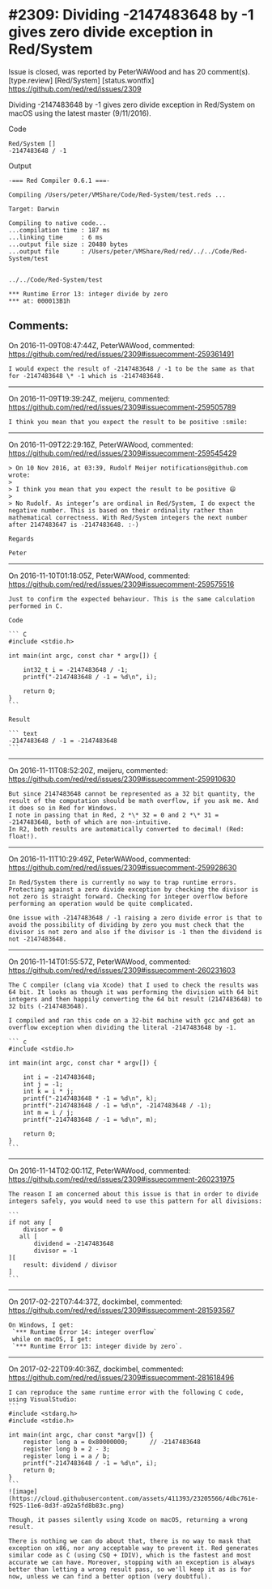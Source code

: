 
#2309: Dividing -2147483648 by -1 gives zero divide exception in Red/System
================================================================================
Issue is closed, was reported by PeterWAWood and has 20 comment(s).
[type.review] [Red/System] [status.wontfix]
<https://github.com/red/red/issues/2309>

Dividing -2147483648 by -1 gives zero divide exception in Red/System on macOS using the latest master (9/11/2016).

Code
```text
Red/System []
-2147483648 / -1
```
Output
```text
-=== Red Compiler 0.6.1 ===- 

Compiling /Users/peter/VMShare/Code/Red-System/test.reds ...

Target: Darwin 

Compiling to native code...
...compilation time : 187 ms
...linking time     : 6 ms
...output file size : 20480 bytes
...output file      : /Users/peter/VMShare/Red/red/../../Code/Red-System/test 


../../Code/Red-System/test

*** Runtime Error 13: integer divide by zero
*** at: 000013B1h
```




Comments:
--------------------------------------------------------------------------------

On 2016-11-09T08:47:44Z, PeterWAWood, commented:
<https://github.com/red/red/issues/2309#issuecomment-259361491>

    I would expect the result of -2147483648 / -1 to be the same as that for -2147483648 \* -1 which is -2147483648.

--------------------------------------------------------------------------------

On 2016-11-09T19:39:24Z, meijeru, commented:
<https://github.com/red/red/issues/2309#issuecomment-259505789>

    I think you mean that you expect the result to be positive :smile:

--------------------------------------------------------------------------------

On 2016-11-09T22:29:16Z, PeterWAWood, commented:
<https://github.com/red/red/issues/2309#issuecomment-259545429>

    > On 10 Nov 2016, at 03:39, Rudolf Meijer notifications@github.com wrote:
    > 
    > I think you mean that you expect the result to be positive 😄
    > 
    > No Rudolf. As integer’s are ordinal in Red/System, I do expect the negative number. This is based on their ordinality rather than mathematical correctness. With Red/System integers the next number after 2147483647 is -2147483648. :-)
    
    Regards
    
    Peter

--------------------------------------------------------------------------------

On 2016-11-10T01:18:05Z, PeterWAWood, commented:
<https://github.com/red/red/issues/2309#issuecomment-259575516>

    Just to confirm the expected behaviour. This is the same calculation performed in C.
    
    Code
    
    ``` C
    #include <stdio.h>
    
    int main(int argc, const char * argv[]) {
    
        int32_t i = -2147483648 / -1;
        printf("-2147483648 / -1 = %d\n", i);
    
        return 0;
    }
    ```
    
    Result
    
    ``` text
    -2147483648 / -1 = -2147483648
    ```

--------------------------------------------------------------------------------

On 2016-11-11T08:52:20Z, meijeru, commented:
<https://github.com/red/red/issues/2309#issuecomment-259910630>

    But since 2147483648 cannot be represented as a 32 bit quantity, the result of the computation should be math overflow, if you ask me. And it does so in Red for Windows.
    I note in passing that in Red, 2 *\* 32 = 0 and 2 *\* 31 = -2147483648, both of which are non-intuitive.
    In R2, both results are automatically converted to decimal! (Red: float!).

--------------------------------------------------------------------------------

On 2016-11-11T10:29:49Z, PeterWAWood, commented:
<https://github.com/red/red/issues/2309#issuecomment-259928630>

    In Red/System there is currently no way to trap runtime errors. Protecting against a zero divide exception by checking the divisor is not zero is straight forward. Checking for integer overflow before performing an operation would be quite complicated.
    
    One issue with -2147483648 / -1 raising a zero divide error is that to avoid the possibility of dividing by zero you must check that the divisor is not zero and also if the divisor is -1 then the dividend is not -2147483648.

--------------------------------------------------------------------------------

On 2016-11-14T01:55:57Z, PeterWAWood, commented:
<https://github.com/red/red/issues/2309#issuecomment-260231603>

    The C compiler (clang via Xcode) that I used to check the results was 64 bit. It looks as though it was performing the division with 64 bit integers and then happily converting the 64 bit result (2147483648) to 32 bits (-2147483648).
    
    I compiled and ran this code on a 32-bit machine with gcc and got an overflow exception when dividing the literal -2147483648 by -1.
    
    ``` c
    #include <stdio.h>
    
    int main(int argc, const char * argv[]) {
    
        int i = -2147483648;
        int j = -1;
        int k = i * j;
        printf("-2147483648 * -1 = %d\n", k);
        printf("-2147483648 / -1 = %d\n", -2147483648 / -1);
        int m = i / j;
        printf("-2147483648 / -1 = %d\n", m);
    
        return 0;
    }
    ```

--------------------------------------------------------------------------------

On 2016-11-14T02:00:11Z, PeterWAWood, commented:
<https://github.com/red/red/issues/2309#issuecomment-260231975>

    The reason I am concerned about this issue is that in order to divide integers safely, you would need to use this pattern for all divisions:
    
    ```
    if not any [
        divisor = 0
       all [
           dividend = -2147483648
           divisor = -1
    ][
        result: dividend / divisor
    ]
    ```

--------------------------------------------------------------------------------

On 2017-02-22T07:44:37Z, dockimbel, commented:
<https://github.com/red/red/issues/2309#issuecomment-281593567>

    On Windows, I get:
     `*** Runtime Error 14: integer overflow`
     while on macOS, I get:
     `*** Runtime Error 13: integer divide by zero`.

--------------------------------------------------------------------------------

On 2017-02-22T09:40:36Z, dockimbel, commented:
<https://github.com/red/red/issues/2309#issuecomment-281618496>

    I can reproduce the same runtime error with the following C code, using VisualStudio: 
    ```
    #include <stdarg.h>
    #include <stdio.h>
    
    int main(int argc, char const *argv[]) {
        register long a = 0x80000000;      // -2147483648
        register long b = 2 - 3;
        register long i = a / b;
        printf("-2147483648 / -1 = %d\n", i);
        return 0;
    }
    ```
    ![image](https://cloud.githubusercontent.com/assets/411393/23205566/4dbc761e-f925-11e6-8d3f-a92a5fd8b83c.png)
    
    Though, it passes silently using Xcode on macOS, returning a wrong result.
    
    There is nothing we can do about that, there is no way to mask that exception on x86, nor any acceptable way to prevent it. Red generates similar code as C (using CSQ + IDIV), which is the fastest and most accurate we can have. Moreover, stopping with an exception is always better than letting a wrong result pass, so we'll keep it as is for now, unless we can find a better option (very doubtful).

